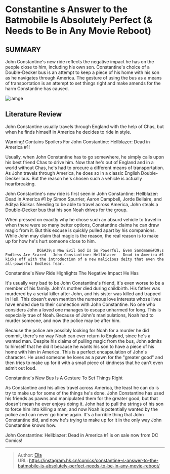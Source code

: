 # Constantine s Answer to the Batmobile Is Absolutely Perfect (&amp; Needs to Be in Any Movie Reboot)


## SUMMARY 



  John Constantine&#39;s new ride reflects the negative impact he has on the people close to him, including his own son.   Constantine&#39;s choice of a Double-Decker bus is an attempt to keep a piece of his home with his son as he navigates through America.   The gesture of using the bus as a means of transportation is an attempt to set things right and make amends for the harm Constantine has caused.  

![iamge](https://static1.srcdn.com/wordpress/wp-content/uploads/2024/01/john-constanine-bus.jpg)

## Literature Review

John Constantine usually travels through England with the help of Chas, but when he finds himself in America he decides to ride in style.




Warning! Contains Spoilers For John Constantine: Hellblazer: Dead in America #1!




Usually, when John Constantine has to go somewhere, he simply calls upon his best friend Chas to drive him. Now that he&#39;s out of England and in a world without Chas, he&#39;s had to procure a different means of transportation. As John travels through America, he does so in a classic English Double-Decker bus. But the reason he&#39;s chosen such a vehicle is actually heartbreaking.

John Constantine&#39;s new ride is first seen in John Constantine: Hellblazer: Dead in America #1 by Simon Spurrier, Aaron Campbell, Jorde Bellaire, and Aditya Bidikar. Needing to be able to travel across America, John steals a Double-Decker bus that his son Noah drives for the group.

          

When pressed on exactly why he chose such an absurd vehicle to travel in when there were so many better options, Constantine claims he can draw magic from it. But this excuse is quickly pulled apart by his companions. While John may claim that magic is the reason, the real reason is to make up for how he&#39;s hurt someone close to him.




                  DC&#39;s New Evil God Is So Powerful, Even Sandman&#39;s Endless Are Scared   John Constantine: Hellblazer - Dead in America #1 kicks off with the introduction of a new malicious deity that even the all-powerful Endless fear.   


 Constantine&#39;s New Ride Highlights The Negative Impact He Has 
          

It&#39;s usually very bad to be John Constantine&#39;s friend, it&#39;s even worse to be a member of his family. John&#39;s mother died during childbirth. His father was murdered by a serial killer after John, and his sister was killed and trapped in Hell. This doesn&#39;t even mention the numerous love interests whose lives have ended due to their connection with John Constantine. No one who considers John a loved one manages to escape unharmed for long. This is especially true of Noah. Because of John&#39;s manipulations, Noah had to murder someone, and now the police may be after him.




Because the police are possibly looking for Noah for a murder he did commit, there&#39;s no way Noah can ever return to England, since he&#39;s a wanted man. Despite his claims of pulling magic from the bus, John admits to himself that he did it because he wants his son to have a piece of his home with him in America. This is a perfect encapsulation of John&#39;s character. He used someone he loves as a pawn for the &#34;greater good&#34; and then tries to make up for it with a small piece of kindness that he can&#39;t even admit out loud.



 Constantine&#39;s New Bus Is A Gesture To Set Things Right 
          

As Constantine and his allies travel across America, the least he can do is try to make up for some of the things he&#39;s done. John Constantine has used his friends as pawns and manipulated them for the greater good, but that doesn&#39;t mean he ever enjoys doing it. John had to pull the strings of his son to force him into killing a man, and now Noah is potentially wanted by the police and can never go home again. It&#39;s a horrible thing that John Constantine did, and now he&#39;s trying to make up for it in the only way John Constantine knows how.






John Constantine: Hellblazer: Dead in America #1 is on sale now from DC Comics!





---

> Author: [Ella](https://instagram.hk.cn/)  
> URL: https://instagram.hk.cn/comics/constantine-s-answer-to-the-batmobile-is-absolutely-perfect-needs-to-be-in-any-movie-reboot/  

